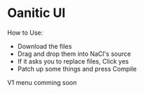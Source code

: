 # Oanitic UI
How to Use:
- Download the files
- Drag and drop them into NaCl's source
- If it asks you to replace files, Click yes
- Patch up some things and press Compile

V1 menu comming soon
